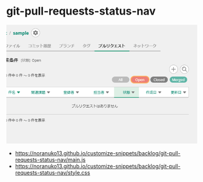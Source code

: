 # git-pull-requests-status-nav

![Image](image.png)

- https://noranuko13.github.io/customize-snippets/backlog/git-pull-requests-status-nav/main.js
- https://noranuko13.github.io/customize-snippets/backlog/git-pull-requests-status-nav/style.css
